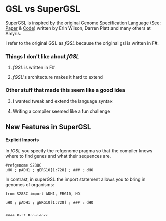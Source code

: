 # GSL vs SuperGSL

SuperGSL is inspired by the original Genome Specification Language (See: [Paper](https://pubs.acs.org/doi/abs/10.1021/acssynbio.5b00194) & [Code](https://github.com/Amyris/GslCore)) written by Erin Wilson, Darren Platt and many others at Amyris.

I refer to the original GSL as *fGSL* because the original gsl is written in F#.

### Things I don't like about *fGSL*

1. *fGSL* is written in F#

2. *fGSL*'s architecture makes it hard to extend

### Other stuff that made this seem like a good idea

3. I wanted tweak and extend the language syntax

4. Writing a compiler seemed like a fun challenge


## New Features in SuperGSL

#### Explicit Imports

In *fGSL* you specify the refgenome pragma so that the compiler knows where to find genes and what their sequences are.

```
#refgenome S288C
uHO ; pADH1 ; gERG10[1:728] ; ### ; dHO
```
In contrast, in superGSL the import statement allows you to bring in genomes of organisms:

```
from S288C import ADH1, ERG10, HO

uHO ; pADH1 ; gERG10[1:728] ; ### ; dHO


#### Part Providers

Use the `supergsl-config.json` file to define many part providers to import parts from local files or remote services such as [synbiohub](https://synbiohub.org/) or your companies private repository.

```
{
    "part_providers": [
        {
            "name": "genebank.S288C",
            "provider_class": "supergsl.plugins.file_part.GenbankFilePartProvider",
            "sequence_file_path": "examples/GCF_000146045.2_R64_genomic.gbff.gz"
        }, {
            "name": "tab.S288C",
            "provider_class": "supergsl.plugins.file_part.FeatureTableWithFastaPartProvider",
            "fasta_file_path": "examples/S288C/S288C.fsa",
            "feature_file_path": "examples/S288C/S288C_features.tab"
        }
    ]
}
```


#### Part Slicing and Hierarchial Parts

In SuperGSL, parts can be sliced to return subsequences of supplied genetic parts.

Classic *fGSL* Slice Syntax:

`<prefix>PARTNAME[<slice>]`
1. Use the <prefix> to determine the part type slice, for example `pGAL1`.
2. Use the <slice> to determine the sub-region of the part type for example pGAL1[1:300] will
    return the first 300 bp of the promoter region.


Hierarchical Part Syntax

```
PARTNAME[<subcomponent>]
PARTNAME[<subcomponent>]
```

Use the bracket notation to access child parts. This syntax supports infinite child components, though in practice
more than one or two is likely to rather confusing.

```
PARTNAME[<subcomponent>][<child-of-subcomponent]
```

You cannot utilize *fGSL* part prefix with hierarchical parts, but you can prepend `.promoter`, `.terminator`, etc
to access these regions based on standard GSL semantics. i.e `promoter` stands for first 500 bp by default or is
overriden by PROMOTER_LENGTH setting.

```
PARTNAME[<subcomponent>].promoter
```
